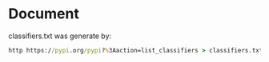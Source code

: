 # Document

classifiers.txt was generate by:

``` cmd
http https://pypi.org/pypi?%3Aaction=list_classifiers > classifiers.txt
```
